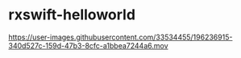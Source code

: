 # rxswift-helloworld


https://user-images.githubusercontent.com/33534455/196236915-340d527c-159d-47b3-8cfc-a1bbea7244a6.mov

